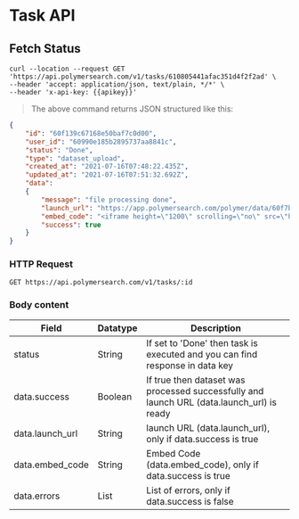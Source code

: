 # Task API

## Fetch Status

```shell
curl --location --request GET 'https://api.polymersearch.com/v1/tasks/610805441afac351d4f2f2ad' \
--header 'accept: application/json, text/plain, */*' \
--header 'x-api-key: {{apikey}}'
```

> The above command returns JSON structured like this:

```json
{
    "id": "60f139c67168e50baf7c0d00",
    "user_id": "60990e185b2895737aa8841c",
    "status": "Done",
    "type": "dataset_upload",
    "created_at": "2021-07-16T07:48:22.435Z",
    "updated_at": "2021-07-16T07:51:32.692Z",
    "data":
    {
        "message": "file processing done",
        "launch_url": "https://app.polymersearch.com/polymer/data/60f7bdd7c07d8900b5ac60f8",
        "embed_code": "<iframe height=\"1200\" scrolling=\"no\" src=\"https://app.polymersearch.com/polymer/data/60f7bdd7c07d8900b5ac60f8\" style=\"overflow:hidden;height:100%;width:100%;position:absolute;top:0;left:0;right:0;bottom:0\" width=\"100%\"></iframe>",
        "success": true
    }
}
```

### HTTP Request

`GET https://api.polymersearch.com/v1/tasks/:id`

### Body content

Field | Datatype | Description
--------- | ------- | -----------
status | String | If set to 'Done' then task is executed and you can find response in data key
data.success | Boolean | If true then dataset was processed successfully and launch URL (data.launch_url) is ready
data.launch_url | String | launch URL (data.launch_url), only if data.success is true
data.embed_code | String | Embed Code (data.embed_code), only if data.success is true
data.errors | List | List of errors, only if data.success is false